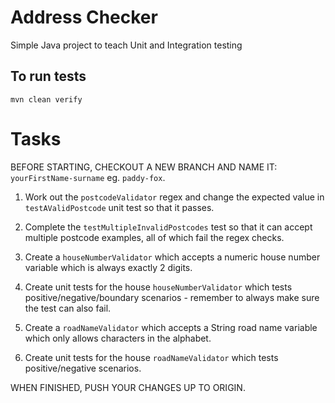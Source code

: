 # Address Checker
Simple Java project to teach Unit and Integration testing

## To run tests
`mvn clean verify`

# Tasks
BEFORE STARTING, CHECKOUT A NEW BRANCH AND NAME IT: `yourFirstName-surname` eg. `paddy-fox`.

1. Work out the `postcodeValidator` regex and change the expected value in `testAValidPostcode` unit test so that it passes.
2. Complete the `testMultipleInvalidPostcodes` test so that it can accept multiple postcode examples, all of which fail the regex checks.

3. Create a `houseNumberValidator` which accepts a numeric house number variable which is always exactly 2 digits.
4. Create unit tests for the house `houseNumberValidator` which tests positive/negative/boundary scenarios - remember to always make sure the test can also fail.

5. Create a `roadNameValidator` which accepts a String road name variable which only allows characters in the alphabet.
6. Create unit tests for the house `roadNameValidator` which tests positive/negative scenarios.

WHEN FINISHED, PUSH YOUR CHANGES UP TO ORIGIN.
